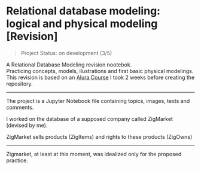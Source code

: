 # Relational database modeling: logical and physical modeling [Revision]
> Project Status: on development (3/5)

A Relational Database Modeling revision nootebok. <br/>
Practicing concepts, models, ilustrations and first basic physical modelings. <br/>
This revision is based on an [Alura Course](https://cursos.alura.com.br/course/modelagem-banco-dados-relacional-modelagem-logica-fisica) I took 2 weeks before creating the repository.
<div>
<hr>
<p>The project is a Jupyter Notebook file containing topics, images, texts and comments.<p/>
<p>I worked on the database of a supposed company called ZigMarket (devised by me).<p/>
<p>ZigMarket sells products (ZigItems) and rights to these products (ZigOwns)<p>
<hr>
<p>Zigmarket, at least at this moment, was idealized only for the proposed practice.<p>
